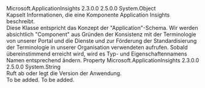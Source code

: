 <Type Name="ComponentContext" FullName="Microsoft.ApplicationInsights.Extensibility.Implementation.ComponentContext">
  <TypeSignature Language="C#" Value="public sealed class ComponentContext" />
  <TypeSignature Language="ILAsm" Value=".class public auto ansi sealed beforefieldinit ComponentContext extends System.Object" />
  <TypeSignature Language="DocId" Value="T:Microsoft.ApplicationInsights.Extensibility.Implementation.ComponentContext" />
  <TypeSignature Language="VB.NET" Value="Public NotInheritable Class ComponentContext" />
  <TypeSignature Language="F#" Value="type ComponentContext = class" />
  <AssemblyInfo>
    <AssemblyName>Microsoft.ApplicationInsights</AssemblyName>
    <AssemblyVersion>2.3.0.0</AssemblyVersion>
    <AssemblyVersion>2.5.0.0</AssemblyVersion>
  </AssemblyInfo>
  <Base>
    <BaseTypeName>System.Object</BaseTypeName>
  </Base>
  <Interfaces />
  <Docs>
    <summary>
            Kapselt Informationen, die eine Komponente Application Insights beschreibt.
            </summary>
    <remarks>
            Diese Klasse entspricht das Konzept der "Application"-Schema. Wir werden absichtlich "Component" aus Gründen der Konsistenz mit der Terminologie von unserer Portal und die Dienste und zur Förderung der Standardisierung der Terminologie in unserer Organisation verwendeten aufrufen. Sobald übereinstimmend erreicht wird, wird es Typ- und Eigenschaftennamens Namen entsprechend ändern.
            </remarks>
  </Docs>
  <Members>
    <Member MemberName="Version">
      <MemberSignature Language="C#" Value="public string Version { get; set; }" />
      <MemberSignature Language="ILAsm" Value=".property instance string Version" />
      <MemberSignature Language="DocId" Value="P:Microsoft.ApplicationInsights.Extensibility.Implementation.ComponentContext.Version" />
      <MemberSignature Language="VB.NET" Value="Public Property Version As String" />
      <MemberSignature Language="F#" Value="member this.Version : string with get, set" Usage="Microsoft.ApplicationInsights.Extensibility.Implementation.ComponentContext.Version" />
      <MemberType>Property</MemberType>
      <AssemblyInfo>
        <AssemblyName>Microsoft.ApplicationInsights</AssemblyName>
        <AssemblyVersion>2.3.0.0</AssemblyVersion>
        <AssemblyVersion>2.5.0.0</AssemblyVersion>
      </AssemblyInfo>
      <ReturnValue>
        <ReturnType>System.String</ReturnType>
      </ReturnValue>
      <Docs>
        <summary>
            Ruft ab oder legt die Version der Anwendung.
            </summary>
        <value>To be added.</value>
        <remarks>To be added.</remarks>
      </Docs>
    </Member>
  </Members>
</Type>